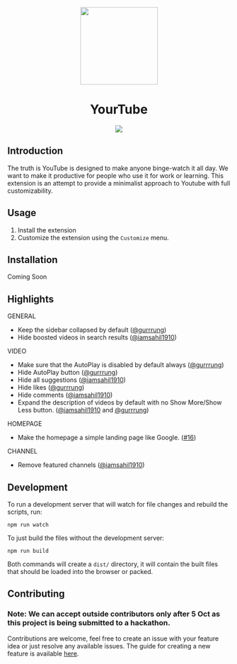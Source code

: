 <p align="center"><img src="https://www.flaticon.com/svg/static/icons/svg/3039/3039386.svg" align="center" width="175"></p>
<h1 align="center">YourTube</h1>
<p align="center">
<img src="https://github.com/gurrrung/YourTube/workflows/YourTube/badge.svg" align="center">
</p>

## Introduction

The truth is YouTube is designed to make anyone binge-watch it all day. We want to make it productive for people who use it for work or learning. This extension is an attempt to provide a minimalist approach to Youtube with full customizability.

## Usage
1) Install the extension
2) Customize the extension using the `Customize` menu.

## Installation

Coming Soon

## Highlights
GENERAL
- Keep the sidebar collapsed by default ([@gurrrung](https://github.com/gurrrung))
- Hide boosted videos in search results ([@iamsahil1910](https://github.com/iamsahil1910))

VIDEO
- Make sure that the AutoPlay is disabled by default always ([@gurrrung](https://github.com/gurrrung))
- Hide AutoPlay button ([@gurrrung](https://github.com/gurrrung))
- Hide all suggestions ([@iamsahil1910](https://github.com/iamsahil1910))
- Hide likes ([@gurrrung](https://github.com/gurrrung))
- Hide comments ([@iamsahil1910](https://github.com/iamsahil1910))
- Expand the description of videos by default with no Show More/Show Less button. ([@iamsahil1910](https://github.com/iamsahil1910) and [@gurrrung](https://github.com/gurrrung))

HOMEPAGE
- Make the homepage a simple landing page like Google. ([#16](https://github.com/gurrrung/YourTube/issues/16))

CHANNEL
- Remove featured channels ([@iamsahil1910](https://github.com/iamsahil1910))


## Development

To run a development server that will watch for file changes and rebuild the scripts, run:

```
npm run watch
```

To just build the files without the development server:

```
npm run build
```

Both commands will create a `dist/` directory, it will contain the built files that should be loaded into the browser or packed.

## Contributing

### Note: We can accept outside contributors only after 5 Oct as this project is being submitted to a hackathon.

Contributions are welcome, feel free to create an issue with your feature idea or just resolve any available issues. The guide for creating a new feature is available [here](https://github.com/gurrrung/YourTube/blob/master/CONTRIBUTING.md).
